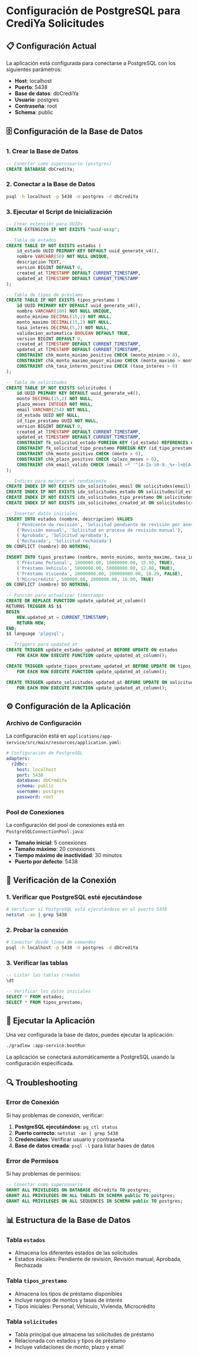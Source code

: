 # Configuración de PostgreSQL para CrediYa Solicitudes

## 📋 Configuración Actual

La aplicación está configurada para conectarse a PostgreSQL con los siguientes parámetros:

- **Host**: localhost
- **Puerto**: 5438
- **Base de datos**: dbCrediYa
- **Usuario**: postgres
- **Contraseña**: root
- **Schema**: public

## 🗄️ Configuración de la Base de Datos

### 1. Crear la Base de Datos

```sql
-- Conectar como superusuario (postgres)
CREATE DATABASE dbCrediYa;
```

### 2. Conectar a la Base de Datos

```bash
psql -h localhost -p 5438 -U postgres -d dbCrediYa
```

### 3. Ejecutar el Script de Inicialización

```sql
-- Crear extensión para UUIDs
CREATE EXTENSION IF NOT EXISTS "uuid-ossp";

-- Tabla de estados
CREATE TABLE IF NOT EXISTS estados (
    id_estado UUID PRIMARY KEY DEFAULT uuid_generate_v4(),
    nombre VARCHAR(50) NOT NULL UNIQUE,
    descripcion TEXT,
    version BIGINT DEFAULT 0,
    created_at TIMESTAMP DEFAULT CURRENT_TIMESTAMP,
    updated_at TIMESTAMP DEFAULT CURRENT_TIMESTAMP
);

-- Tabla de tipos de préstamo
CREATE TABLE IF NOT EXISTS tipos_prestamo (
    id UUID PRIMARY KEY DEFAULT uuid_generate_v4(),
    nombre VARCHAR(100) NOT NULL UNIQUE,
    monto_minimo DECIMAL(15,2) NOT NULL,
    monto_maximo DECIMAL(15,2) NOT NULL,
    tasa_interes DECIMAL(5,2) NOT NULL,
    validacion_automatica BOOLEAN DEFAULT TRUE,
    version BIGINT DEFAULT 0,
    created_at TIMESTAMP DEFAULT CURRENT_TIMESTAMP,
    updated_at TIMESTAMP DEFAULT CURRENT_TIMESTAMP,
    CONSTRAINT chk_monto_minimo_positivo CHECK (monto_minimo > 0),
    CONSTRAINT chk_monto_maximo_mayor_minimo CHECK (monto_maximo > monto_minimo),
    CONSTRAINT chk_tasa_interes_positiva CHECK (tasa_interes > 0)
);

-- Tabla de solicitudes
CREATE TABLE IF NOT EXISTS solicitudes (
    id UUID PRIMARY KEY DEFAULT uuid_generate_v4(),
    monto DECIMAL(15,2) NOT NULL,
    plazo_meses INTEGER NOT NULL,
    email VARCHAR(254) NOT NULL,
    id_estado UUID NOT NULL,
    id_tipo_prestamo UUID NOT NULL,
    version BIGINT DEFAULT 0,
    created_at TIMESTAMP DEFAULT CURRENT_TIMESTAMP,
    updated_at TIMESTAMP DEFAULT CURRENT_TIMESTAMP,
    CONSTRAINT fk_solicitud_estado FOREIGN KEY (id_estado) REFERENCES estados(id_estado),
    CONSTRAINT fk_solicitud_tipo_prestamo FOREIGN KEY (id_tipo_prestamo) REFERENCES tipos_prestamo(id),
    CONSTRAINT chk_monto_positivo CHECK (monto > 0),
    CONSTRAINT chk_plazo_positivo CHECK (plazo_meses > 0),
    CONSTRAINT chk_email_valido CHECK (email ~* '^[A-Za-z0-9._%+-]+@[A-Za-z0-9.-]+\.[A-Za-z]{2,}$')
);

-- Índices para mejorar el rendimiento
CREATE INDEX IF NOT EXISTS idx_solicitudes_email ON solicitudes(email);
CREATE INDEX IF NOT EXISTS idx_solicitudes_estado ON solicitudes(id_estado);
CREATE INDEX IF NOT EXISTS idx_solicitudes_tipo_prestamo ON solicitudes(id_tipo_prestamo);
CREATE INDEX IF NOT EXISTS idx_solicitudes_created_at ON solicitudes(created_at);

-- Insertar datos iniciales
INSERT INTO estados (nombre, descripcion) VALUES
    ('Pendiente de revisión', 'Solicitud pendiente de revisión por asesor'),
    ('Revisión manual', 'Solicitud en proceso de revisión manual'),
    ('Aprobada', 'Solicitud aprobada'),
    ('Rechazada', 'Solicitud rechazada')
ON CONFLICT (nombre) DO NOTHING;

INSERT INTO tipos_prestamo (nombre, monto_minimo, monto_maximo, tasa_interes, validacion_automatica) VALUES
    ('Préstamo Personal', 1000000.00, 10000000.00, 15.50, TRUE),
    ('Préstamo Vehículo', 5000000.00, 50000000.00, 12.80, TRUE),
    ('Préstamo Vivienda', 20000000.00, 200000000.00, 10.20, FALSE),
    ('Microcrédito', 500000.00, 2000000.00, 18.00, TRUE)
ON CONFLICT (nombre) DO NOTHING;

-- Función para actualizar timestamps
CREATE OR REPLACE FUNCTION update_updated_at_column()
RETURNS TRIGGER AS $$
BEGIN
    NEW.updated_at = CURRENT_TIMESTAMP;
    RETURN NEW;
END;
$$ language 'plpgsql';

-- Triggers para updated_at
CREATE TRIGGER update_estados_updated_at BEFORE UPDATE ON estados
    FOR EACH ROW EXECUTE FUNCTION update_updated_at_column();

CREATE TRIGGER update_tipos_prestamo_updated_at BEFORE UPDATE ON tipos_prestamo
    FOR EACH ROW EXECUTE FUNCTION update_updated_at_column();

CREATE TRIGGER update_solicitudes_updated_at BEFORE UPDATE ON solicitudes
    FOR EACH ROW EXECUTE FUNCTION update_updated_at_column();
```

## ⚙️ Configuración de la Aplicación

### Archivo de Configuración

La configuración está en `applications/app-service/src/main/resources/application.yaml`:

```yaml
# Configuración de PostgreSQL
adapters:
  r2dbc:
    host: localhost
    port: 5438
    database: dbCrediYa
    schema: public
    username: postgres
    password: root
```

### Pool de Conexiones

La configuración del pool de conexiones está en `PostgreSQLConnectionPool.java`:

- **Tamaño inicial**: 5 conexiones
- **Tamaño máximo**: 20 conexiones
- **Tiempo máximo de inactividad**: 30 minutos
- **Puerto por defecto**: 5438

## 🔧 Verificación de la Conexión

### 1. Verificar que PostgreSQL esté ejecutándose

```bash
# Verificar si PostgreSQL está ejecutándose en el puerto 5438
netstat -an | grep 5438
```

### 2. Probar la conexión

```bash
# Conectar desde línea de comandos
psql -h localhost -p 5438 -U postgres -d dbCrediYa
```

### 3. Verificar las tablas

```sql
-- Listar las tablas creadas
\dt

-- Verificar los datos iniciales
SELECT * FROM estados;
SELECT * FROM tipos_prestamo;
```

## 🚀 Ejecutar la Aplicación

Una vez configurada la base de datos, puedes ejecutar la aplicación:

```bash
./gradlew :app-service:bootRun
```

La aplicación se conectará automáticamente a PostgreSQL usando la configuración especificada.

## 🔍 Troubleshooting

### Error de Conexión

Si hay problemas de conexión, verificar:

1. **PostgreSQL ejecutándose**: `pg_ctl status`
2. **Puerto correcto**: `netstat -an | grep 5438`
3. **Credenciales**: Verificar usuario y contraseña
4. **Base de datos creada**: `psql -l` para listar bases de datos

### Error de Permisos

Si hay problemas de permisos:

```sql
-- Conectar como superusuario
GRANT ALL PRIVILEGES ON DATABASE dbCrediYa TO postgres;
GRANT ALL PRIVILEGES ON ALL TABLES IN SCHEMA public TO postgres;
GRANT ALL PRIVILEGES ON ALL SEQUENCES IN SCHEMA public TO postgres;
```

## 📊 Estructura de la Base de Datos

### Tabla `estados`
- Almacena los diferentes estados de las solicitudes
- Estados iniciales: Pendiente de revisión, Revisión manual, Aprobada, Rechazada

### Tabla `tipos_prestamo`
- Almacena los tipos de préstamo disponibles
- Incluye rangos de montos y tasas de interés
- Tipos iniciales: Personal, Vehículo, Vivienda, Microcrédito

### Tabla `solicitudes`
- Tabla principal que almacena las solicitudes de préstamo
- Relacionada con estados y tipos de préstamo
- Incluye validaciones de monto, plazo y email
